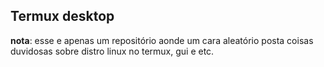## Termux desktop
**nota**: esse e apenas um repositório aonde um cara aleatório posta coisas duvidosas sobre distro linux no termux, gui e etc.
